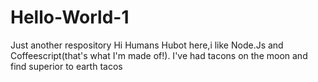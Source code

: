 # Hello-World-1
Just another respository
Hi Humans
Hubot here,i like Node.Js and Coffeescript(that's what I'm made of!).
I've had tacons on the moon and find superior to earth tacos

